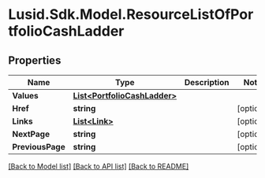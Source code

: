 # Lusid.Sdk.Model.ResourceListOfPortfolioCashLadder

## Properties

Name | Type | Description | Notes
------------ | ------------- | ------------- | -------------
**Values** | [**List&lt;PortfolioCashLadder&gt;**](PortfolioCashLadder.md) |  | 
**Href** | **string** |  | [optional] 
**Links** | [**List&lt;Link&gt;**](Link.md) |  | [optional] 
**NextPage** | **string** |  | [optional] 
**PreviousPage** | **string** |  | [optional] 

[[Back to Model list]](../README.md#documentation-for-models) [[Back to API list]](../README.md#documentation-for-api-endpoints) [[Back to README]](../README.md)

